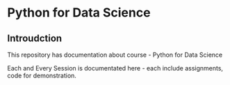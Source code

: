 # Python for Data Science

## Introudction

This repository has documentation about course - Python for Data Science

Each and Every Session is documentated here - each include assignments, code for demonstration. 


